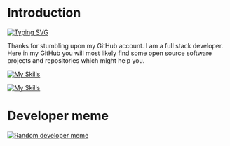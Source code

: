 # Introduction 
[![Typing SVG](https://readme-typing-svg.herokuapp.com?font=Montserrat&size=50&pause=1000&vCenter=true&random=false&width=435&height=100&lines=Hello+There!;Nice+to+meet+you)](https://git.io/typing-svg)


Thanks for stumbling upon my GitHub account. I am a full stack developer. Here in my GitHub you will most likely find some open source software projects and repositories which might help you.

[![My Skills](https://profile-counter.glitch.me/blazeinferno64/count.svg)](https://github.com/blazeinferno64)


[![My Skills](https://skillicons.dev/icons?i=html,css,js,python,c,cpp)](https://github.com/blazeinferno64)

# Developer meme

[![Random developer meme](https://www.boredpanda.com/blog/wp-content/uploads/2021/12/2-61ae1e704e406__700.jpg)](https://github.com/blazeinferno64)
